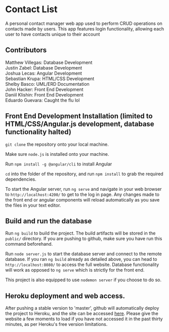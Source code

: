 # Contact List

A personal contact manager web app used to perform CRUD operations on contacts made by users.
This app features login functionality, allowing each user to have contacts unique to their account

## Contributors

Matthew Villegas: Database Development  
Justin Zabel:     Database Development  
Joshua Lecas:     Angular Development   
Sebastian Krupa:  HTML/CSS Development  
Shelby Basco:     UML/ERD Documentation  
John Hacker:      Front End Development  
Daniil Klishin:   Front End Development  
Eduardo Guevara:  Caught the flu lol  

## Front End Development Installation (limited to HTML/CSS/Angular.js development, database functionality halted)

`git clone` the repository onto your local machine.

Make sure `node.js` is installed onto your machine.

Run `npm install -g @angular/cli` to install Angular

`cd` into the folder of the repository, and run `npm install` to grab the required dependencies.

To start the Angular server, run `ng serve` and navigate in your web browser to `http://localhost:4200/` to get 
to the log in page. Any changes made to the front end or angular components will reload automatically as you
save the files in your text editor.

## Build and run the database

Run `ng build` to build the project. The build artifacts will be stored in the `public/` directory. If you are pushing to github, make sure you have run this command beforehand.

Run `node server.js` to start the database server and connect to the remote database. If you ran `ng build` already as detailed above, you can head to `http://localhost:8080/` to access the full website. Database functionality will work as opposed to `ng serve` which is strictly for the front end.

This project is also equipped to use `nodemon server` if you choose to do so.

## Heroku deployment and web access.

After pushing a stable version to 'master', github will automatically deploy the project to Heroku, and the site can be accessed [here](http://shrouded-retreat-51236.herokuapp.com/). Please give the website a few moments to load if you have not accessed it in the past thirty minutes, as per Heroku's free version limitations.
